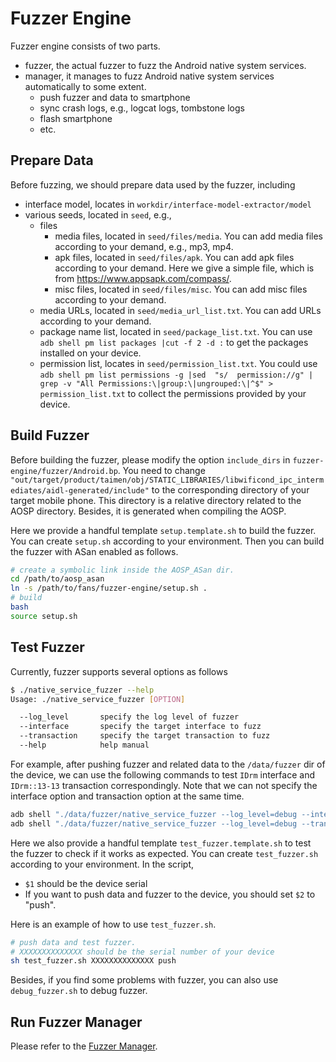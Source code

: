 # Fuzzer Engine
Fuzzer engine consists of two parts.

- fuzzer, the actual fuzzer to fuzz the Android native system services.
- manager, it manages to fuzz Android native system services automatically to some extent.
  - push fuzzer and data to smartphone
  - sync crash logs, e.g., logcat logs, tombstone logs
  - flash smartphone 
  - etc.

## Prepare Data
Before fuzzing, we should prepare data used by the fuzzer, including
- interface model, locates in `workdir/interface-model-extractor/model`
- various seeds, located in `seed`, e.g.,
  - files
    - media files, located in `seed/files/media`. You can add media files according to your demand, e.g., mp3, mp4. 
    - apk files, located in `seed/files/apk`. You can add apk files according to your demand. Here we give a simple file, which is from https://www.appsapk.com/compass/.
    - misc files, located in `seed/files/misc`. You can add misc files according to your demand.
  - media URLs, located in `seed/media_url_list.txt`. You can add URLs according to your demand.
  - package name list, located in `seed/package_list.txt`. You can use `adb shell pm list packages |cut -f 2 -d :` to get the packages installed on your device.
  - permission list, locates in `seed/permission_list.txt`. You could use `adb shell pm list permissions -g |sed  "s/  permission://g" | grep -v "All Permissions:\|group:\|ungrouped:\|^$" > permission_list.txt` to collect the permissions provided by your device.


## Build Fuzzer

Before building the fuzzer, please modify the option `include_dirs` in `fuzzer-engine/fuzzer/Android.bp`. You need to change `"out/target/product/taimen/obj/STATIC_LIBRARIES/libwificond_ipc_intermediates/aidl-generated/include"` to the corresponding directory of your target mobile phone. This directory is a relative directory related to the AOSP directory. Besides, it is generated when compiling the AOSP.

Here we provide a handful template `setup.template.sh` to build the fuzzer. You can create `setup.sh` according to your environment. Then you can build the fuzzer with ASan enabled as follows. 
```bash
# create a symbolic link inside the AOSP_ASan dir.
cd /path/to/aosp_asan
ln -s /path/to/fans/fuzzer-engine/setup.sh .
# build
bash
source setup.sh
```

## Test Fuzzer
Currently, fuzzer supports several options as follows
```bash
$ ./native_service_fuzzer --help
Usage: ./native_service_fuzzer [OPTION]

  --log_level       specify the log level of fuzzer
  --interface       specify the target interface to fuzz
  --transaction     specify the target transaction to fuzz
  --help            help manual
```

For example, after pushing fuzzer and related data to the `/data/fuzzer` dir of the device, we can use the following commands to test `IDrm` interface and `IDrm::13-13` transaction correspondingly. Note that we can not specify the interface option and transaction option at the same time.

```bash
adb shell "./data/fuzzer/native_service_fuzzer --log_level=debug --interface=IDrm"
adb shell "./data/fuzzer/native_service_fuzzer --log_level=debug --transaction=IDrm::13-13"
```

Here we also provide a handful template `test_fuzzer.template.sh` to test the fuzzer to check if it works as expected. You can create `test_fuzzer.sh` according to your environment. In the script, 

- `$1` should be the device serial
- If you want to push data and fuzzer to the device, you should set `$2` to "push".

Here is an example of how to use `test_fuzzer.sh`.
```bash
# push data and test fuzzer.
# XXXXXXXXXXXXXX should be the serial number of your device
sh test_fuzzer.sh XXXXXXXXXXXXXX push
```

Besides, if you find some problems with fuzzer, you can also use `debug_fuzzer.sh` to debug fuzzer.

## Run Fuzzer Manager
Please refer to the [Fuzzer Manager](manager/readme.md).